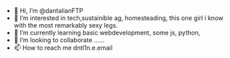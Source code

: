 - 👋 Hi, I’m @dantalianFTP
- 👀 I’m interested in tech,sustainible ag, homesteading, this one girl i know with the most remarkably sexy legs.
- 🌱 I’m currently learning basic webdevelopment, some js, python, 
- 💞️ I’m looking to collaborate ......
- 📫 How to reach me  dntl1n.e.email

<!---
dantalianFTP/dantalianFTP is a ✨ real ✨ repository because its `README.md` (this file) appears on your GitHub profile.
You can click the Preview link to take a look at your changes.
--->
